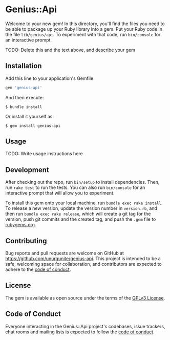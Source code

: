 # Genius::Api

Welcome to your new gem! In this directory, you'll find the files you need to be able to package up your Ruby library into a gem. Put your Ruby code in the file `lib/genius/api`. To experiment with that code, run `bin/console` for an interactive prompt.

TODO: Delete this and the text above, and describe your gem

## Installation

Add this line to your application's Gemfile:

```ruby
gem 'genius-api'
```

And then execute:

    $ bundle install

Or install it yourself as:

    $ gem install genius-api

## Usage

TODO: Write usage instructions here

## Development

After checking out the repo, run `bin/setup` to install dependencies. Then, run `rake test` to run the tests. You can also run `bin/console` for an interactive prompt that will allow you to experiment.

To install this gem onto your local machine, run `bundle exec rake install`. To release a new version, update the version number in `version.rb`, and then run `bundle exec rake release`, which will create a git tag for the version, push git commits and the created tag, and push the `.gem` file to [rubygems.org](https://rubygems.org).

## Contributing

Bug reports and pull requests are welcome on GitHub at https://github.com/unurgunite/genius-api. This project is intended to be a safe, welcoming space for collaboration, and contributors are expected to adhere to the [code of conduct](https://github.com/unurgunite/genius-api/blob/master/CODE_OF_CONDUCT.md).

## License

The gem is available as open source under the terms of the [GPLv3 License](https://opensource.org/licenses/GPL-3.0).

## Code of Conduct

Everyone interacting in the Genius::Api project's codebases, issue trackers, chat rooms and mailing lists is expected to follow the [code of conduct](https://github.com/[USERNAME]/genius-api/blob/master/CODE_OF_CONDUCT.md).
